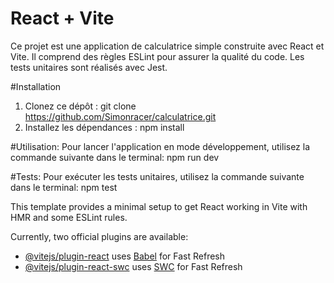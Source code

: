 # React + Vite

Ce projet est une application de calculatrice simple construite avec React et Vite. Il comprend des règles ESLint pour assurer la qualité du code. Les tests unitaires sont réalisés avec Jest.


#Installation
1. Clonez ce dépôt :  git clone https://github.com/Simonracer/calculatrice.git
2. Installez les dépendances :  npm install

#Utilisation:
Pour lancer l'application en mode développement, utilisez la commande suivante dans le terminal:  npm run dev

#Tests:
Pour exécuter les tests unitaires, utilisez la commande suivante dans le terminal:  npm test


This template provides a minimal setup to get React working in Vite with HMR and some ESLint rules.

Currently, two official plugins are available:

- [@vitejs/plugin-react](https://github.com/vitejs/vite-plugin-react/blob/main/packages/plugin-react/README.md) uses [Babel](https://babeljs.io/) for Fast Refresh
- [@vitejs/plugin-react-swc](https://github.com/vitejs/vite-plugin-react-swc) uses [SWC](https://swc.rs/) for Fast Refresh
#




